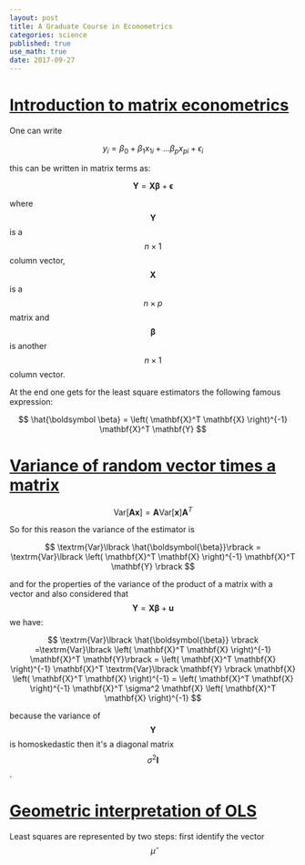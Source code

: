 ```yaml
---
layout: post
title: A Graduate Course in Econometrics
categories: science
published: true
use_math: true
date: 2017-09-27
---
```


# [Introduction to matrix econometrics](https://www.youtube.com/watch?v=GMVh02WGhoc&index=1&list=PLwJRxp3blEvaxmHgI2iOzNP6KGLSyd4dz)

One can write 

$$
y_i = \beta_0 + \beta_1 x_{1i} + \ldots \beta_p x_{pi} + \epsilon_i
$$

this can be written in matrix terms as:

$$
\mathbf{Y} = \mathbf{X}\boldsymbol{\beta}  + \boldsymbol{\epsilon}
$$

where $$\mathbf{Y}$$ is a $$n \times 1$$ column  vector, $$\mathbf{X}$$ is a $$n \times p$$ matrix and $$\boldsymbol \beta$$ is another $$n \times 1$$ column vector.

At the end one gets for the least square estimators the following famous expression:

$$
\hat{\boldsymbol \beta} = \left( \mathbf{X}^T \mathbf{X} \right)^{-1} \mathbf{X}^T \mathbf{Y}
$$

# [Variance of random vector times a matrix]()

$$
\textrm{Var}\lbrack\mathbf{A} \mathbf{x}\rbrack = \mathbf{A} \textrm{Var}\lbrack\mathbf{x}\rbrack \mathbf{A}^T 
$$

So for this reason the variance of the estimator is

$$
\textrm{Var}\lbrack \hat{\boldsymbol{\beta}}\rbrack = \textrm{Var}\lbrack \left( \mathbf{X}^T \mathbf{X} \right)^{-1} \mathbf{X}^T \mathbf{Y} \rbrack
$$

and for the properties of the variance of the product of a matrix with a vector and also considered that $$\mathbf{Y}=\mathbf{X}\boldsymbol \beta + \mathbf{u}$$ we have:

$$
\textrm{Var}\lbrack \hat{\boldsymbol{\beta}} \rbrack =\textrm{Var}\lbrack \left( \mathbf{X}^T \mathbf{X} \right)^{-1} \mathbf{X}^T \mathbf{Y}\rbrack = \left( \mathbf{X}^T \mathbf{X} \right)^{-1} \mathbf{X}^T \textrm{Var}\lbrack \mathbf{Y} \rbrack \mathbf{X} \left( \mathbf{X}^T \mathbf{X} \right)^{-1}
= \left( \mathbf{X}^T \mathbf{X} \right)^{-1} \mathbf{X}^T \sigma^2 \mathbf{X} \left( \mathbf{X}^T \mathbf{X} \right)^{-1}
$$

because the variance of $$\mathbf{Y}$$ is homoskedastic then it's a diagonal matrix $$\sigma^2 \mathbf{I}$$.

# [Geometric interpretation of OLS](https://www.youtube.com/watch?v=oWuhZuLOEFY&index=18&list=PLwJRxp3blEvaxmHgI2iOzNP6KGLSyd4dz)
Least squares are represented by two steps: first identify the vector $$\hat{\mu}$$ 
